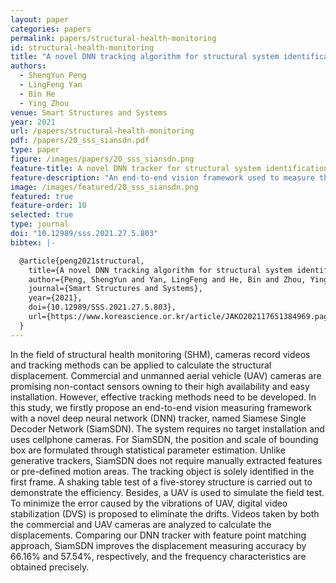 ```yaml
---
layout: paper
categories: papers
permalink: papers/structural-health-monitoring
id: structural-health-monitoring
title: "A novel DNN tracking algorithm for structural system identification"
authors:
  - ShengYun Peng
  - LingFeng Yan
  - Bin He
  - Ying Zhou
venue: Smart Structures and Systems
year: 2021
url: /papers/structural-health-monitoring
pdf: /papers/20_sss_siansdn.pdf
type: paper
figure: /images/papers/20_sss_siansdn.png
feature-title: A novel DNN tracker for structural system identification
feature-description: "An end-to-end vision framework used to measure the structural displacement via both static camera and UAV"
image: /images/featured/20_sss_siansdn.png
featured: true
feature-order: 10
selected: true
type: journal
doi: "10.12989/sss.2021.27.5.803"
bibtex: |-

  @article{peng2021structural,
    title={A novel DNN tracking algorithm for structural system identification},
    author={Peng, ShengYun and Yan, LingFeng and He, Bin and Zhou, Ying},
    journal={Smart Structures and Systems},
    year={2021},
    doi={10.12989/SSS.2021.27.5.803},
    url={https://www.koreascience.or.kr/article/JAKO202117651384969.page}
  }
---
```


In the field of structural health monitoring (SHM), cameras record videos and tracking methods 
can be applied to calculate the structural displacement. Commercial and unmanned aerial vehicle (UAV) 
cameras are promising non-contact sensors owning to their high availability and easy installation. 
However, effective tracking methods need to be developed. In this study, we firstly propose an end-to-end 
vision measuring framework with a novel deep neural network (DNN) tracker, named Siamese Single Decoder Network (SiamSDN). 
The system requires no target installation and uses cellphone cameras. For SiamSDN, the position and scale of bounding 
box are formulated through statistical parameter estimation. Unlike generative trackers, SiamSDN does not require manually 
extracted features or pre-defined motion areas. The tracking object is solely identified in the first frame. 
A shaking table test of a five-storey structure is carried out to demonstrate the efficiency. Besides, 
a UAV is used to simulate the field test. To minimize the error caused by the vibrations of UAV, digital video stabilization (DVS) 
is proposed to eliminate the drifts. Videos taken by both the commercial and UAV cameras are analyzed to calculate the displacements. 
Comparing our DNN tracker with feature point matching approach, SiamSDN improves the displacement measuring accuracy by 66.16% and 57.54%, respectively, 
and the frequency characteristics are obtained precisely.
